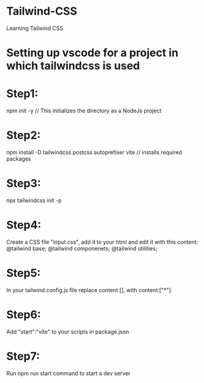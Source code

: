 # Tailwind-CSS
Learning Tailwind CSS 
# Setting up vscode for a project in which tailwindcss is used
# Step1:
npm init -y // This initializes the directory as a NodeJs project
# Step2:
npm install -D tailwindcss postcss autoprefixer vite // installs required packages
# Step3:
npx tailwindcss init -p
# Step4:
Create a CSS file "input.css", add it to your html and edit it with this content:
@tailwind base;
@tailwind componenets;
@tailwind utilities;
# Step5:
In your tailwind.config.js file replace content:[], with content:["*"].
# Step6:
Add "start":"vite" to your scripts in package.json
# Step7:
Run npm run start command to start a dev server
